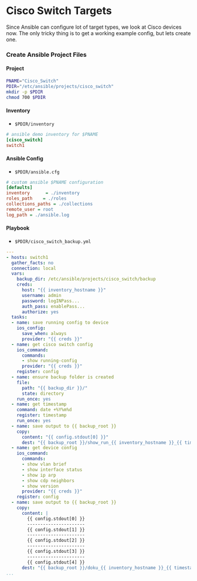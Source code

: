 
# Cisco Switch Targets
Since Ansible can configure lot of target types, we look at Cisco devices now.
The only tricky thing is to get a working example config, but lets create one.

### Create Ansible Project Files

#### Project
```bash
PNAME="Cisco_Switch"
PDIR="/etc/ansible/projects/cisco_switch"
mkdir -p $PDIR
chmod 700 $PDIR
```
#### Inventory
* <code>$PDIR/inventory</code>
```ini
# ansible demo inventory for $PNAME
[cisco_switch]
switch1
```
#### Ansible Config
* <code>$PDIR/ansible.cfg</code>
```ini
# custom ansible $PNAME configuration
[defaults]
inventory      = ./inventory
roles_path    = ./roles
collections_paths = ./collections
remote_user = root
log_path = ./ansible.log
```
#### Playbook
* <code>$PDIR/cisco_switch_backup.yml</code>
```yaml
---
- hosts: switch1
  gather_facts: no
  connection: local
  vars:
    backup_dir: /etc/ansible/projects/cisco_switch/backup
    creds:
      host: "{{ inventory_hostname }}"
      username: admin
      password: logINPass...
      auth_pass: enablePass...
      authorize: yes
  tasks:
  - name: save running config to device
    ios_config:
      save_when: always
      provider: "{{ creds }}"
  - name: get cisco switch config
    ios_command:
      commands: 
      - show running-config
      provider: "{{ creds }}"
    register: config
  - name: ensure backup folder is created
    file:
      path: "{{ backup_dir }}/"
      state: directory
    run_once: yes
  - name: get timestamp
    command: date +%Y%m%d
    register: timestamp
    run_once: yes
  - name: save output to {{ backup_root }} 
    copy: 
      content: "{{ config.stdout[0] }}"
      dest: "{{ backup_root }}/show_run_{{ inventory_hostname }}_{{ timestamp.stdout }}.txt"
  - name: get device config
    ios_command:
      commands:
      - show vlan brief
      - show interface status
      - show ip arp
      - show cdp neighbors
      - show version
      provider: "{{ creds }}"
    register: config
  - name: save output to {{ backup_root }}
    copy:
      content: |
        {{ config.stdout[0] }}
        ----------------------
        {{ config.stdout[1] }}
        ----------------------
        {{ config.stdout[2] }}
        ----------------------
        {{ config.stdout[3] }}
        ----------------------
        {{ config.stdout[4] }}
      dest: "{{ backup_root }}/doku_{{ inventory_hostname }}_{{ timestamp.stdout }}.txt"
...
```

<!--stackedit_data:
eyJoaXN0b3J5IjpbLTE3OTExNTI3MjNdfQ==
-->